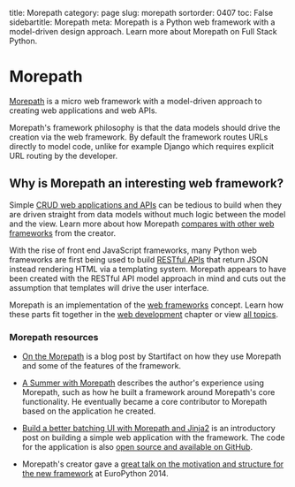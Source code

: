 title: Morepath
category: page
slug: morepath
sortorder: 0407
toc: False
sidebartitle: Morepath
meta: Morepath is a Python web framework with a model-driven design approach. Learn more about Morepath on Full Stack Python. 


# Morepath
[Morepath](http://morepath.readthedocs.org/en/latest/) is a micro web 
framework with a model-driven approach to creating web applications and web
APIs.

Morepath's framework philosophy is that the data models should drive the
creation via the web framework. By default the framework routes URLs directly 
to model code, unlike for example Django which requires explicit URL routing
by the developer.


## Why is Morepath an interesting web framework?
Simple [CRUD web applications and APIs](http://en.wikipedia.org/wiki/Create,_read,_update_and_delete) 
can be tedious to build when they are driven straight from data models without
much logic between the model and the view. Learn more about how Morepath
[compares with other web frameworks](http://morepath.readthedocs.org/en/latest/compared.html)
from the creator.

With the rise of front end JavaScript frameworks, many Python web frameworks 
are first being used to build 
[RESTful APIs](/application-programming-interfaces.html) that return JSON
instead rendering HTML via a templating system. Morepath appears to have 
been created with the RESTful API model approach in mind and cuts out the 
assumption that templates will drive the user interface.

<div class="well see-also">Morepath is an implementation of the <a href="/web-frameworks.html">web frameworks</a> concept. Learn how these parts fit together in the <a href="/web-development.html">web development</a> chapter or view <a href="/table-of-contents.html">all topics</a>.</div>


### Morepath resources
* [On the Morepath](http://blog.startifact.com/posts/on-the-morepath.html)
  is a blog post by Startifact on how they use Morepath and some of the
  features of the framework.

* [A Summer with Morepath](http://blog.stacktrace.ch/post/132538261985)
  describes the author's experience using Morepath, such as how he built
  a framework around Morepath's core functionality. He eventually became
  a core contributor to Morepath based on the application he created.

* [Build a better batching UI with Morepath and Jinja2](http://blog.startifact.com/posts/morepath-batching-example.html)
  is an introductory post on building a simple web application with the 
  framework. The code for the application is also 
  [open source and available on GitHub](https://github.com/morepath/morepath_batching).

* Morepath's creator gave a 
  [great talk on the motivation and structure for the new framework](https://www.youtube.com/watch?v=gyDKMAWPyuY) 
  at EuroPython 2014.

